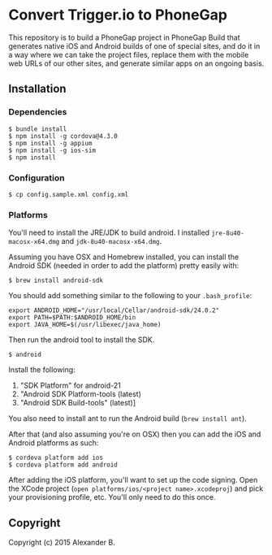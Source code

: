 Convert Trigger.io to PhoneGap
====================

This repository is to build a PhoneGap project in PhoneGap Build that generates native iOS and Android builds of one of special sites, and do it in a way where we can take the project files, replace them with the mobile web URLs of our other sites, and generate similar apps on an ongoing basis. 


Installation
------------

### Dependencies

```
$ bundle install
$ npm install -g cordova@4.3.0
$ npm install -g appium
$ npm install -g ios-sim
$ npm install
```

### Configuration

```
$ cp config.sample.xml config.xml
```

### Platforms

You'll need to install the JRE/JDK to build android. I installed `jre-8u40-macosx-x64.dmg` and `jdk-8u40-macosx-x64.dmg`.

Assuming you have OSX and Homebrew installed, you can install the Android SDK (needed in order to add the platform) pretty easily with:

```
$ brew install android-sdk
```

You should add something similar to the following to your `.bash_profile`:

```
export ANDROID_HOME="/usr/local/Cellar/android-sdk/24.0.2"
export PATH=$PATH:$ANDROID_HOME/bin
export JAVA_HOME=$(/usr/libexec/java_home)
```

Then run the android tool to install the SDK.

```
$ android
```

Install the following:

1. "SDK Platform" for android-21
2. "Android SDK Platform-tools (latest)
3. "Android SDK Build-tools" (latest)]

You also need to install ant to run the Android build (`brew install ant`).

After that (and also assuming you're on OSX) then you can add the iOS and Android platforms as such:

```
$ cordova platform add ios
$ cordova platform add android
```

After adding the iOS platform, you'll want to set up the code signing. Open the XCode project (`open platforms/ios/<project name>.xcodeproj`) and pick your provisioning profile, etc. You'll only need to do this once.


Copyright
---------

Copyright (c) 2015 Alexander B.
